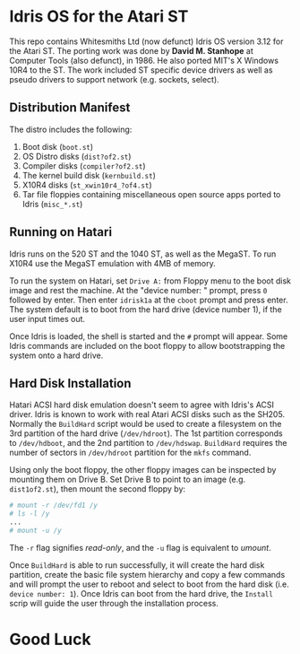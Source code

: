 # Idris OS for the Atari ST
This repo contains Whitesmiths Ltd (now defunct) Idris OS version 3.12 for the Atari ST.
The porting work was done by **David M. Stanhope** at Computer Tools (also defunct), in 1986.
He also ported MIT's X Windows 10R4 to the ST. The work included ST specific device drivers
as well as pseudo drivers to support network (e.g. sockets, select).

## Distribution Manifest
The distro includes the following:
1. Boot disk (`boot.st`)
2. OS Distro disks (`dist?of2.st`)
3. Compiler disks (`compiler?of2.st`)
4. The kernel build disk (`kernbuild.st`)
5. X10R4 disks (`st_xwin10r4_?of4.st`)
6. Tar file floppies containing miscellaneous open source apps ported to Idris (`misc_*.st`)

## Running on Hatari
Idris runs on the 520 ST and the 1040 ST, as well as the MegaST. To run X10R4 use the
MegaST emulation with 4MB of memory.

To run the system on Hatari, set `Drive A:` from Floppy menu to the boot disk image and
rest the machine. At the "device number: " prompt, press `0` followed by enter. Then
enter `idrisk1a` at the `cboot` prompt and press enter. The system default is to
boot from the hard drive (device number 1), if the user input times out.

Once Idris is loaded, the shell is started and the `#` prompt will appear. Some Idris
commands are included on the boot floppy to allow bootstrapping the system onto a hard
drive.

## Hard Disk Installation
Hatari ACSI hard disk emulation doesn't seem to agree with Idris's ACSI driver. Idris is known
to work with real Atari ACSI disks such as the SH205.  Normally the `BuildHard` script would be
used to create a filesystem on the 3rd partition of the hard drive (`/dev/hdroot`). The
1st partition corresponds to `/dev/hdboot`, and the 2nd partition to `/dev/hdswap`. `BuildHard`
requires the number of sectors in `/dev/hdroot` partition for the `mkfs` command.

Using only the boot floppy, the other floppy images can be inspected by mounting them
on Drive B. Set Drive B to point to an image (e.g. `dist1of2.st`), then mount the second
floppy by:
```sh
# mount -r /dev/fd1 /y
# ls -l /y
...
# mount -u /y
```
The `-r` flag signifies _read-only_, and the `-u` flag is equivalent to _umount_.

Once `BuildHard` is able to run successfully, it will create the hard disk partition, create
the basic file system hierarchy and copy a few commands and will prompt the user to reboot
and select to boot from the hard disk (i.e. `device number: 1`).  Once Idris can boot
from the hard drive, the `Install` scrip will guide the user through the installation
process.

# Good Luck
